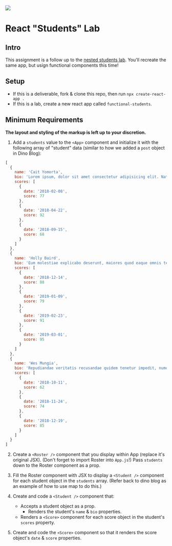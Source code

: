 <img src="https://i.imgur.com/KBwhRtk.png">

# React "Students" Lab

## Intro

This assignment is a follow up to the [nested students lab](https://gasei.gitbook.io/sei/16-react/intro-react/nested-students). You'll recreate the same app, but usign functional components this time!

## Setup

- If this is a deliverable, fork & clone this repo, then run `npx create-react-app .`
- If this is a lab, create a new react app called `functional-students`.

## Minimum Requirements

**The layout and styling of the markup is left up to your discretion.**

1. Add a `students` value to the `<App>` component and initialize it with the following array of "student" data (similar to how we added a `post` object in Dino Blog):

```js
[
  {
    name: 'Cait Yomorta',
    bio: 'Lorem ipsum, dolor sit amet consectetur adipisicing elit. Natus placeat nostrum explicabo? Voluptatibus expedita saepe officia optio, commodi totam ratione laudantium ipsum porro molestias, quasi nulla minus vitae laboriosam corrupti Delectus inventore explicabo est odit incidunt rem a recusandae eum pariatur. Aperiam doloremque blanditiis harum voluptate animi fugit beatae asperiores quo, dignissimos sed illum veniam eum accusantium nulla quod voluptatum',
    scores: [
      {
        date: '2018-02-08',
        score: 77
      },
      {
        date: '2018-04-22',
        score: 92
      },
      {
        date: '2018-09-15',
        score: 68
      }
    ]
  },
  {
    name: 'Holly Baird',
    bio: 'Eum molestiae explicabo deserunt, maiores quod eaque omnis tenetur vero ducimus, magnam autem! Quia facere quaerat eum repudiandae dolorum eligendi iure quae. Eos id possimus accusantium, earum animi modi hic.',
    scores: [
      {
        date: '2018-12-14',
        score: 88
      },
      {
        date: '2019-01-09',
        score: 79
      },
      {
        date: '2019-02-23',
        score: 91
      },
      {
        date: '2019-03-01',
        score: 95
      }
    ]
  },
  {
    name: 'Wes Mungia',
    bio: 'Repudiandae veritatis recusandae quidem tenetur impedit, numquam incidunt enim, adipisci id cupiditate asperiores nam perferendis. Facere odit laborum ipsum autem repellendus natus eius doloremque ullam perferendis. Enim repellendus ut veniam?',
    scores: [
      {
        date: '2018-10-11',
        score: 62
      },
      {
        date: '2018-11-24',
        score: 74
      },
      {
        date: '2018-12-19',
        score: 85
      }
    ]
  }
]
```

2. Create a `<Roster />` component that you display within App (replace it's original JSX). (Don't forget to import Roster into `App.js`!) Pass `students` down to the Roster component as a prop.

3. Fill the Roster component with JSX to display a `<Student />` component for each student object in the `students` array. (Refer back to dino blog as an example of how to use map to do this.)

3. Create and code a `<Student />` component that:

	- Accepts a student object as a prop.
    	- Renders the student's `name` & `bio` properties.
	- Renders a `<Score>` component for each score object in the student's `scores` property.

4. Create and code the `<Score>` component so that it renders the score object's `date` & `score` properties.



